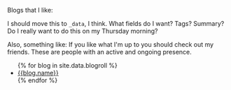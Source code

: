 ---
---
Blogs that I like:

I should move this to `_data`, I think. 
What fields do I want? Tags? Summary? Do I really want to do this on my Thursday morning?

Also, something like:
If you like what I'm up to you should check out my friends. These are people with an active and ongoing presence.

<ul>
{% for blog in site.data.blogroll %}
<li>
<a href="{{blog.url}}">{{blog.name}}</a>
</li>
{% endfor %}
</ul>

